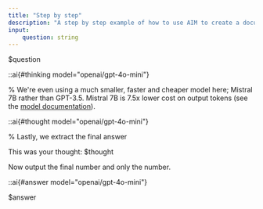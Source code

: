 ```yaml
---
title: "Step by step"
description: "A step by step example of how to use AIM to create a document."
input:
    question: string
---
```


<!-- First we get the model to think through the answer -->

$question

::ai{#thinking model="openai/gpt-4o-mini"}

% We're even using a much smaller, faster and cheaper model here; Mistral 7B rather than GPT-3.5. Mistral 7B is 7.5x lower cost on output tokens (see the [model documentation](https://www.notion.so/wordware/Models-615b76d7498f4e06ae522a329695da74)).

::ai{#thought model="openai/gpt-4o-mini"}

% Lastly, we extract the final answer

This was your thought: $thought

Now output the final number and only the number.

::ai{#answer model="openai/gpt-4o-mini"}

$answer
